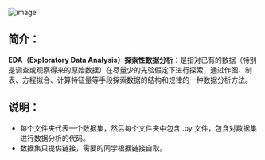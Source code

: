 ![image](https://img2022.cnblogs.com/blog/1524748/202201/1524748-20220119172747932-721801931.png)

## 简介：

**EDA（Exploratory Data Analysis）探索性数据分析**：是指对已有的数据（特别是调查或观察得来的原始数据）在尽量少的先验假定下进行探索，通过作图、制表、方程拟合、计算特征量等手段探索数据的结构和规律的一种数据分析方法。



## 说明：

+ 每个文件夹代表一个数据集，然后每个文件夹中包含 .py 文件，包含对数据集进行数据分析的代码。
+ 数据集只提供链接，需要的同学根据链接自取。
